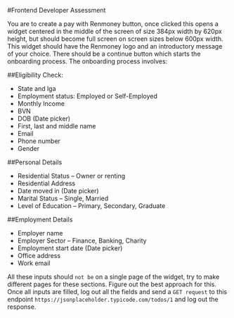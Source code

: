 #Frontend Developer Assessment


You are to create a pay with Renmoney button, once clicked this opens a widget centered in the middle of the screen of size 384px width by 620px height, but should become full screen on screen sizes below 600px width.
This widget should have the Renmoney logo and an introductory message of your choice.
There should be a continue button which starts the onboarding process.
The onboarding process involves:


##Eligibility Check:

-	State and lga
-	Employment status: Employed or Self-Employed
-	Monthly Income
-	BVN
-	DOB (Date picker)
-	First, last and middle name
-	Email
-	Phone number
-	Gender


##Personal Details

-	Residential Status – Owner or renting
-	Residential Address
-	Date moved in (Date picker)
-	Marital Status – Single, Married
-	Level of Education – Primary, Secondary, Graduate


##Employment Details

-	Employer name
-	Employer Sector – Finance, Banking, Charity
-	Employment start date (Date picker)
-	Office address
-	Work email


All these inputs should `not be` on a single page of the widget, try to make different pages for these sections.
Figure out the best approach for this.
Once all inputs are filled, log out all the fields and send a `GET request` to this endpoint `https://jsonplaceholder.typicode.com/todos/1` and log out the response.
